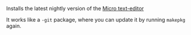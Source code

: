Installs the latest nightly version of the [Micro text-editor](https://github.com/zyedidia/micro)

It works like a `-git` package, where you can update it by running `makepkg` again.
